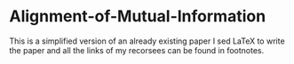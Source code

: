 # Alignment-of-Mutual-Information
This is a simplified version of an already existing paper 
I sed LaTeX to write the paper and all the links of my recorsees can be found in footnotes.
